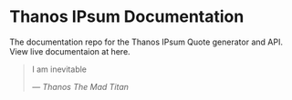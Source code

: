 
# Thanos IPsum Documentation

The documentation repo for the Thanos IPsum Quote generator and API. View live documentaion at here.

> I am inevitable 
> 
> — <cite>Thanos The Mad Titan</cite>




